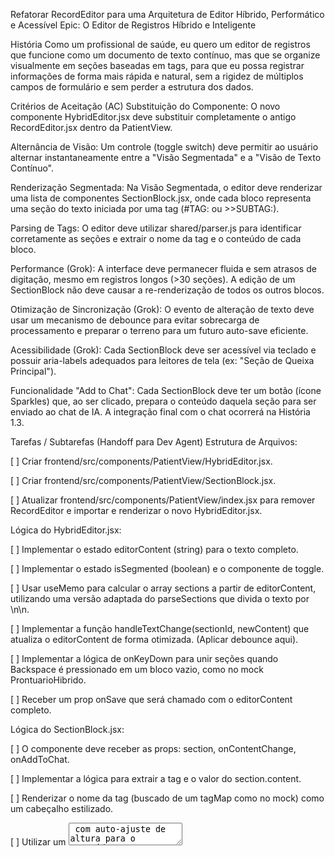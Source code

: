 Refatorar RecordEditor para uma Arquitetura de Editor Híbrido, Performático e Acessível
Epic:  O Editor de Registros Híbrido e Inteligente

História
Como um profissional de saúde, eu quero um editor de registros que funcione como um documento de texto contínuo, mas que se organize visualmente em seções baseadas em tags, para que eu possa registrar informações de forma mais rápida e natural, sem a rigidez de múltiplos campos de formulário e sem perder a estrutura dos dados.

Critérios de Aceitação (AC)
Substituição do Componente: O novo componente HybridEditor.jsx deve substituir completamente o antigo RecordEditor.jsx dentro da PatientView.

Alternância de Visão: Um controle (toggle switch) deve permitir ao usuário alternar instantaneamente entre a "Visão Segmentada" e a "Visão de Texto Contínuo".

Renderização Segmentada: Na Visão Segmentada, o editor deve renderizar uma lista de componentes SectionBlock.jsx, onde cada bloco representa uma seção do texto iniciada por uma tag (#TAG: ou >>SUBTAG:).


Parsing de Tags: O editor deve utilizar shared/parser.js  para identificar corretamente as seções e extrair o nome da tag e o conteúdo de cada bloco.

Performance (Grok): A interface deve permanecer fluida e sem atrasos de digitação, mesmo em registros longos (>30 seções). A edição de um SectionBlock não deve causar a re-renderização de todos os outros blocos.

Otimização de Sincronização (Grok): O evento de alteração de texto deve usar um mecanismo de debounce para evitar sobrecarga de processamento e preparar o terreno para um futuro auto-save eficiente.

Acessibilidade (Grok): Cada SectionBlock deve ser acessível via teclado e possuir aria-labels adequados para leitores de tela (ex: "Seção de Queixa Principal").

Funcionalidade "Add to Chat": Cada SectionBlock deve ter um botão (ícone Sparkles) que, ao ser clicado, prepara o conteúdo daquela seção para ser enviado ao chat de IA. A integração final com o chat ocorrerá na História 1.3.

Tarefas / Subtarefas (Handoff para Dev Agent)
Estrutura de Arquivos:

[ ] Criar frontend/src/components/PatientView/HybridEditor.jsx.

[ ] Criar frontend/src/components/PatientView/SectionBlock.jsx.

[ ] Atualizar frontend/src/components/PatientView/index.jsx para remover RecordEditor e importar e renderizar o novo HybridEditor.jsx.

Lógica do HybridEditor.jsx:

[ ] Implementar o estado editorContent (string) para o texto completo.

[ ] Implementar o estado isSegmented (boolean) e o componente de toggle.

[ ] Usar useMemo para calcular o array sections a partir de editorContent, utilizando uma versão adaptada do parseSections que divida o texto por \n\n.

[ ] Implementar a função handleTextChange(sectionId, newContent) que atualiza o editorContent de forma otimizada. (Aplicar debounce aqui).

[ ] Implementar a lógica de onKeyDown para unir seções quando Backspace é pressionado em um bloco vazio, como no mock ProntuarioHibrido.

[ ] Receber um prop onSave que será chamado com o editorContent completo.

Lógica do SectionBlock.jsx:

[ ] O componente deve receber as props: section, onContentChange, onAddToChat.

[ ] Implementar a lógica para extrair a tag e o valor do section.content.

[ ] Renderizar o nome da tag (buscado de um tagMap como no mock) como um cabeçalho estilizado.

[ ] Utilizar um <textarea> com auto-ajuste de altura para o conteúdo.

[ ] Adicionar o botão "Add to Chat" (Sparkles) que aparece no hover.

[ ] Otimização: Envolver a exportação do componente com React.memo e garantir que as props passadas do HybridEditor.jsx sejam estáveis (usar useCallback para as funções).

Integração e Finalização:

[ ] Garantir que o botão "Salvar" no HybridEditor.jsx chame o onSave com o conteúdo completo e atualizado.

[ ] Conectar o 

onSave à função createRecord ou updateRecord do patientStore , garantindo que o fluxo de salvamento continue funcionando.

Dev Notes (Contexto para o Dev Agent)
Objetivo Estratégico: Esta refatoração é a base para todas as funcionalidades avançadas futuras. O objetivo é criar uma experiência de edição similar a um IDE, abandonando o paradigma de formulário.


Arquivo Chave: O shared/parser.js  é central. Ele precisa ser robusto o suficiente para dividir o texto em seções de forma confiável. A lógica de 

split('\n\n') do mock é um excelente ponto de partida para seções sem tag.

Performance é Crucial: A principal crítica à abordagem de múltiplos textareas é a performance. O uso de React.memo e debounce não é opcional, é um requisito fundamental desta história para evitar regressões.

Estado Futuro: Lembre-se que este editor será o alicerce para a User Story 1.2 (Tag Toolbar) e 1.3 (Live Data Tags). A arquitetura deve ser extensível para suportar essas futuras adições.

